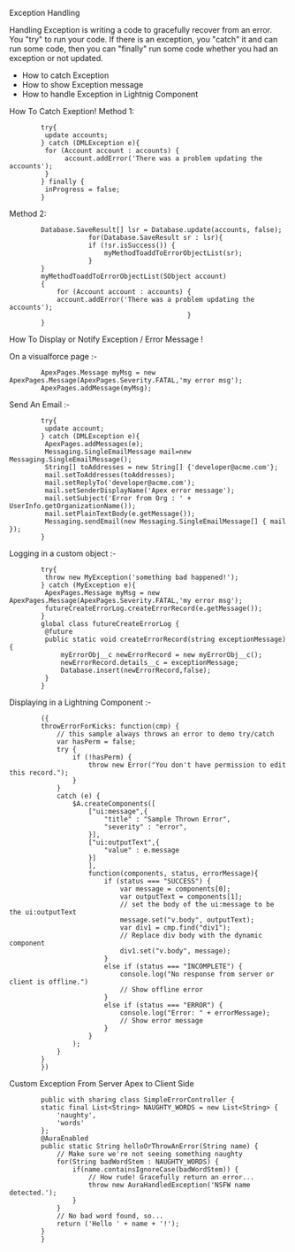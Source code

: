 Exception Handling


Handling Exception is writing a code to gracefully recover from an error. 
	You "try" to run your code. If there is an exception, you "catch" it and can run some code, then you can "finally" run some code whether you had an exception or not updated.

  - How to catch Exception
  - How to show Exception message
  - How to handle Exception in Lightnig Component


 How To Catch Exeption!
 Method 1:
 
			try{
			 update accounts;
			} catch (DMLException e){
			 for (Account account : accounts) {
				  account.addError('There was a problem updating the accounts');
			 }
			} finally {
			 inProgress = false;
			}

 Method 2:
 
			Database.SaveResult[] lsr = Database.update(accounts, false); 
            			for(Database.SaveResult sr : lsr){ 
            			if (!sr.isSuccess()) { 
            				myMethodToaddToErrorObjectList(sr);
            			}
			} 
			myMethodToaddToErrorObjectList(SObject account)
			{
				for (Account account : accounts) {
				account.addError('There was a problem updating the accounts');
												 }		
			}

How To Display or Notify Exception  / Error Message !


 On a visualforce page :-

			ApexPages.Message myMsg = new ApexPages.Message(ApexPages.Severity.FATAL,'my error msg');
			ApexPages.addMessage(myMsg);

 Send An Email :-

			try{
			 update account;
			} catch (DMLException e){
			 ApexPages.addMessages(e);
			 Messaging.SingleEmailMessage mail=new Messaging.SingleEmailMessage();
			 String[] toAddresses = new String[] {'developer@acme.com'};
			 mail.setToAddresses(toAddresses);
			 mail.setReplyTo('developer@acme.com');
			 mail.setSenderDisplayName('Apex error message');
			 mail.setSubject('Error from Org : ' + UserInfo.getOrganizationName());
			 mail.setPlainTextBody(e.getMessage());
			 Messaging.sendEmail(new Messaging.SingleEmailMessage[] { mail });
			}

 Logging in a custom object :-

			try{
			 throw new MyException('something bad happened!');
			} catch (MyException e){
			 ApexPages.Message myMsg = new ApexPages.Message(ApexPages.Severity.FATAL,'my error msg');
			 futureCreateErrorLog.createErrorRecord(e.getMessage());
			}
			global class futureCreateErrorLog {
			 @future
			 public static void createErrorRecord(string exceptionMessage){
				 myErrorObj__c newErrorRecord = new myErrorObj__c();
				 newErrorRecord.details__c = exceptionMessage;
				 Database.insert(newErrorRecord,false);
			 }
			}

 Displaying in a Lightning Component :-

			({
			throwErrorForKicks: function(cmp) {
				// this sample always throws an error to demo try/catch
				var hasPerm = false;
				try {
					if (!hasPerm) {
						throw new Error("You don't have permission to edit this record.");
					}
				}
				catch (e) {
					$A.createComponents([
						["ui:message",{
							"title" : "Sample Thrown Error",
							"severity" : "error",
						}],
						["ui:outputText",{
							"value" : e.message
						}]
						],
						function(components, status, errorMessage){
							if (status === "SUCCESS") {
								var message = components[0];
								var outputText = components[1];
								// set the body of the ui:message to be the ui:outputText
								message.set("v.body", outputText);
								var div1 = cmp.find("div1");
								// Replace div body with the dynamic component
								div1.set("v.body", message);
							}
							else if (status === "INCOMPLETE") {
								console.log("No response from server or client is offline.")
								// Show offline error
							}
							else if (status === "ERROR") {
								console.log("Error: " + errorMessage);
								// Show error message
							}
						}
					);
				}
			}
			})

Custom Exception From Server Apex to Client Side

			public with sharing class SimpleErrorController {
			static final List<String> NAUGHTY_WORDS = new List<String> {
				'naughty',
				'words'
			};
			@AuraEnabled
			public static String helloOrThrowAnError(String name) {
				// Make sure we're not seeing something naughty
				for(String badWordStem : NAUGHTY_WORDS) {
					if(name.containsIgnoreCase(badWordStem)) {
						// How rude! Gracefully return an error...
						throw new AuraHandledException('NSFW name detected.');
					}
				}
				// No bad word found, so...
				return ('Hello ' + name + '!');
			}
			}
